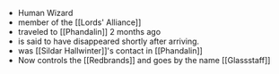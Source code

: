 - Human Wizard
- member of the [[Lords' Alliance]]
- traveled to [[Phandalin]] 2 months ago
- is said to have disappeared shortly after arriving.
- was [[Sildar Hallwinter]]'s contact in [[Phandalin]]
- Now controls the [[Redbrands]] and goes by the name [[Glassstaff]]